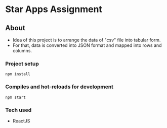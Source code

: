 # Star Apps Assignment


## About
- Idea of this project is to arrange the data of "csv" file into tabular form.
- For that, data is converted into JSON format and mapped into rows and columns.

### Project setup

```
npm install
```

### Compiles and hot-reloads for development


```
npm start
```

### Tech used

- ReactJS




